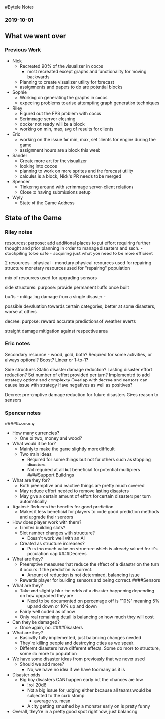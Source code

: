 #Bytele Notes### 2019-10-01## What we went over### Previous Work- Nick	- Recreated 90% of the visualizer in cocos		- most recreated except graphs and functionality for moving backwards	- Planning to create visualizer utility for forecast	- assignments and papers to do are potential blocks- Sophie	- Working on generating the graphs in cocos	- expecting problems to arise attempting graph generation techniques- Riley	- Figured out the FPS problem with cocos	- Scrimmage server cleaning	- docker not ready will be a block	- working on min, max, avg of results for clients- Eric	- working on the issue for min, max, set clients for engine during the game	- assignment hours are a block this week- Sander	- Create more art for the visualizer	- looking into cocos	- planning to work on more sprites and the forecast utility	- calculus is a block, Nick's PR needs to be merged- Spencer	- Tinkering around with scrimmage server-client relations	- Close to having submissions setup- Wyly	- State of the Game Address## State of the Game### Riley notesresources:purpose: add additional places to put effort requiring further thought and prior planning	in order to manage disasters and such.		- stockpiling to be safe		- acquiring just what you need to be more efficient2 resources	- physical	- monetaryphysical resources used for repairing structuremonetary resources used for "repairing" populationmix of resources used for upgrading sensorsside structures:purpose: provide permanent buffs once builtbuffs	- mitigating damage from a single disaster	- possible devaluation towards certain categories, better at some disasters, worse at othersdecree:purpose: reward accurate predictions of weather eventsstraight damage mitigation against respective area### Eric notesSecondary resource - wood, gold, both?	Required for some activities, or always optional?	Boost? Linear or 1-to-1?	Side structures	Static disaster damage reduction?	Lasting disaster effort reduction?	Set number of effort provided per turn?	Implemented to add strategy options and complexity	Overlap with decree and sensors can cause issue with strategy	Have negatives as well as positives?Decree: pre-emptive damage reduction for future disasters	Gives reason to sensors### Spencer notes####Economy- How many currencies?	- One or two, money and wood?- What would it be for?	- Mainly to make the game slightly more difficult	- Two main ideas		- Required for some things but not for others such as stopping disasters		- Not required at all but beneficial for potential multipliers####Support Buildings- What are they for?	- Both preemptive and reactive things are pretty much covered	- May reduce effort needed to remove lasting disasters	- May give a certain amount of effort for certain disasters per turn automatically- Against: Reduces the benefits for good prediction	- Makes it less beneficial for players to code good prediction methods and upgrade their sensors- How does player work with them?	- Limited building slots?	- Slot number changes with structure?		- Doesn't work well with an AI	- Created as structure increases?		- Puts too much value on structure which is already valued for it's population cap####Decrees- What are they?	- Preemptive measures that reduce the effect of a disaster on the turn it occurs if the prediction is correct. 		- Amount of reduction is not determined, balancing issue	- Rewards player for building sensors and being correct.####Sensors- What are they?	- Take and slightly blur the odds of a disaster happening depending on how upgraded they are		- Need to be documented on percentage off is "10%" meaning 5% up and down or 10% up and down	- Fairly well coded as of now	- Only real remaining detail is balancing on how much they will cost- Can they be damaged?	- Once again, no.####Disasters- What are they?	- Basically fully implemented, just balancing changes needed	- They're killing people and destroying cities as we speak.	- Different disasters have different effects. Some do more to structure, some do more to population - We have some disaster ideas from previously that we never used	- Should we add more?		- No, we have no idea if we have too many as it is- Disaster odds	- Big boy disasters CAN happen early but the chances are low		- !roll 20d6		- Not a big issue for judging either because all teams would be subjected to the curb stomp			- average vs. mean		- A city getting smushed by a monster early on is pretty funny- Overall, they're in a pretty good spot right now, just balancing